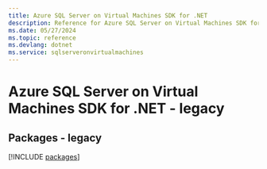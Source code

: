 ```yaml
---
title: Azure SQL Server on Virtual Machines SDK for .NET
description: Reference for Azure SQL Server on Virtual Machines SDK for .NET
ms.date: 05/27/2024
ms.topic: reference
ms.devlang: dotnet
ms.service: sqlserveronvirtualmachines
---
```

# Azure SQL Server on Virtual Machines SDK for .NET - legacy
## Packages - legacy
[!INCLUDE [packages](sql-server-on-virtual-machines-index.md)]